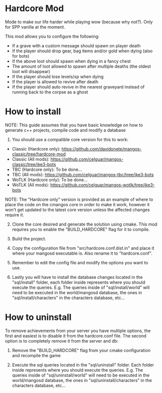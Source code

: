 # Hardcore Mod
Mode to make our life harder while playing wow (because why not?). Only for SPP vanilla at the moment.

This mod allows you to configure the following:
- If a grave with a custom message should spawn on player death
- If the player should drop gear, bag items and/or gold when dying (also for bots)
- If the above loot should spawn when dying in a fancy chest
- The amount of loot allowed to spawn after multiple deaths (the oldest loot will disappear)
- If the player should lose levels/xp when dying
- If the player is allowed to revive after death
- If the player should auto revive in the nearest graveyard instead of running back to the corpse as a ghost

# How to install
NOTE: This guide assumes that you have basic knowledge on how to generate c++ projects, compile code and modify a database

1. You should use a compatible core version for this to work: 
- Classic (Hardcore only): https://github.com/davidonete/mangos-classic/tree/hardcore-mod
- Classic (All mods): https://github.com/celguar/mangos-classic/tree/ike3-bots
- TBC (Hardcore only): To be done...
- TBC (All mods): https://github.com/celguar/mangos-tbc/tree/ike3-bots
- WoTLK (Hardcore only): To be done...
- WoTLK (All mods): https://github.com/celguar/mangos-wotlk/tree/ike3-bots

NOTE: The "Hardcore only" version is provided as an example of where to place the code on the cmangos core in order to make it work, however it won't get updated to the latest core version unless the affected changes require it.

2. Clone the core desired and generate the solution using cmake. This mod requires you to enable the "BUILD_HARDCORE" flag for it to compile.

3. Build the project.

4. Copy the configuration file from "src/hardcore.conf.dist.in" and place it where your mangosd executable is. Also rename it to "hardcore.conf".

5. Remember to edit the config file and modify the options you want to use.

6. Lastly you will have to install the database changes located in the "sql/install" folder, each folder inside represents where you should execute the queries. E.g. The queries inside of "sql/install/world" will need to be executed in the world/mangosd database, the ones in "sql/install/characters" in the characters database, etc...

# How to uninstall
To remove achievements from your server you have multiple options, the first and easiest is to disable it from the hardcore.conf file. The second option is to completely remove it from the server and db:

1. Remove the "BUILD_HARDCORE" flag from your cmake configuration and recompile the game

2. Execute the sql queries located in the "sql/uninstall" folder. Each folder inside represents where you should execute the queries. E.g. The queries inside of "sql/uninstall/world" will need to be executed in the world/mangosd database, the ones in "sql/uninstall/characters" in the characters database, etc...
